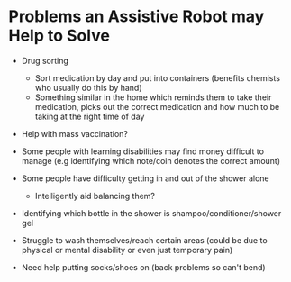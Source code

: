 
# Problems an Assistive Robot may Help to Solve

* Drug sorting
  * Sort medication by day and put into containers (benefits chemists who usually do this by hand)  
  * Something similar in the home which reminds them to take their medication, picks out the correct medication and how much to be taking at the right time of day

* Help with mass vaccination?

* Some people with learning disabilities may find money difficult to manage (e.g identifying which note/coin denotes the correct amount)

* Some people have difficulty getting in and out of the shower alone
  * Intelligently aid balancing them?

* Identifying which bottle in the shower is shampoo/conditioner/shower gel

* Struggle to wash themselves/reach certain areas (could be due to physical or mental disability or even just temporary pain)

* Need help putting socks/shoes on (back problems so can't bend)
